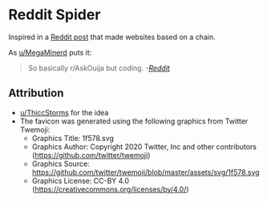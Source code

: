 # Reddit Spider
Inspired in a [Reddit post](https://www.reddit.com/r/ProgrammerHumor/comments/th4kea/you_decide_the_code_i_make_the_website) that made websites based on a chain.

As [u/MegaMinerd](https://www.reddit.com/user/MegaMinerd/) puts it:
> So basically r/AskOuija but coding.
> _-[Reddit](https://www.reddit.com/r/ProgrammerHumor/comments/th4kea/comment/i16b7x2/?utm_source=share&utm_medium=web2x&context=3)_


## Attribution
- [u/ThiccStorms](https://www.reddit.com/user/ThiccStorms/) for the idea
- The favicon was generated using the following graphics from Twitter Twemoji:
    - Graphics Title: 1f578.svg
    - Graphics Author: Copyright 2020 Twitter, Inc and other contributors (https://github.com/twitter/twemoji)
    - Graphics Source: https://github.com/twitter/twemoji/blob/master/assets/svg/1f578.svg
    - Graphics License: CC-BY 4.0 (https://creativecommons.org/licenses/by/4.0/)
